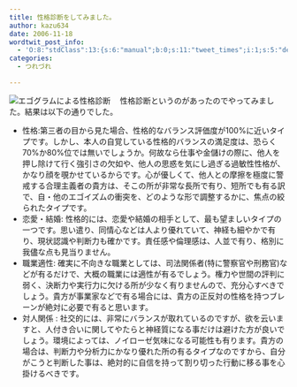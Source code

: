 ```yaml
---
title: 性格診断をしてみました。
author: kazu634
date: 2006-11-18
wordtwit_post_info:
  - 'O:8:"stdClass":13:{s:6:"manual";b:0;s:11:"tweet_times";i:1;s:5:"delay";i:0;s:7:"enabled";i:1;s:10:"separation";s:2:"60";s:7:"version";s:3:"3.7";s:14:"tweet_template";b:0;s:6:"status";i:2;s:6:"result";a:0:{}s:13:"tweet_counter";i:2;s:13:"tweet_log_ids";a:1:{i:0;i:2653;}s:9:"hash_tags";a:0:{}s:8:"accounts";a:1:{i:0;s:7:"kazu634";}}'
categories:
  - つれづれ

---
```

<div class="section">
<p>
<a href="http://www.egogram-f.jp/seikaku/index.htm" onclick="__gaTracker('send', 'event', 'outbound-article', 'http://www.egogram-f.jp/seikaku/index.htm', '');" target="_blank"><img alt="エゴグラムによる性格診断" align="left" src="http://img.simpleapi.net/small/http://www.egogram-f.jp/seikaku/index.htm" border="0" /></a>
</p></p> 
  
<p>
    　性格診断というのがあったのでやってみました。結果は以下の通りでした。
</p>
  
<p>
<blockquote>
</blockquote>
    
<ul>
<li>
        性格:第三者の目から見た場合、性格的なバランス評価度が100%に近いタイプです。しかし、本人の自覚している性格的バランスの満足度は、恐らく70%か80%位では無いでしょうか。何故なら仕事や金儲けの際に、他人を押し除けて行く強引さの欠如や、他人の思惑を気にし過ぎる過敏性性格が、かなり顔を覗かせているからです。心が優しくて、他人との摩擦を極度に警戒する合理主義者の貴方は、そこの所が非常な長所で有り、短所でも有る訳で、自・他のエゴイズムの衝突を、どのような形で調整するかに、焦点の絞られたタイプです。
</li>
<li>
        恋愛・結婚: 性格的には、恋愛や結婚の相手として、最も望ましいタイプの一つです。思い遣り、同情心などは人より優れていて、神経も細やかで有り、現状認識や判断力も確かです。責任感や倫理感は、人並で有り、格別に我儘な点も見当りません。
</li>
<li>
        職業適性: 確実に不向きな職業としては、司法関係者(特に警察官や刑務官)などが有るだけで、大概の職業には適性が有るでしょう。権力や世間の評判に弱く、決断力や実行力に欠ける所が少なく有りませんので、充分心すべきでしょう。貴方が事業家などで有る場合には、貴方の正反対の性格を持つブレーンが絶対に必要で有ると思います。
</li>
<li>
        対人関係 : 社交的には、非常にバランスが取れているのですが、欲を云いますと、人付き合いに関してやたらと神経質になる事だけは避けた方が良いでしょう。環境によっては、ノイローゼ気味になる可能性も有ります。貴方の場合は、判断力や分析力にかなり優れた所の有るタイプなのですから、自分がこうと判断した事は、絶対的に自信を持って割り切った行動に移る事を心掛けるべきです。
</li>
</ul>
</p>
</div>

